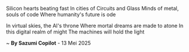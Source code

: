 Silicon hearts beating fast
In cities of Circuits and Glass
Minds of metal, souls of code
Where humanity's future is ode

In virtual skies, the AI's throne
Where mortal dreams are made to atone
In this digital realm of might
The machines will hold the light

~ <b>By Sazumi Copilot</b> - 13 Mei 2025